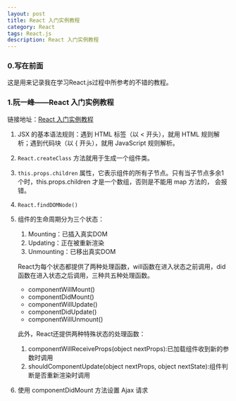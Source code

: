 ```yaml
---
layout: post
title: React 入门实例教程
category: React
tags: React.js
description: React 入门实例教程
---
```


### 0.写在前面
这是用来记录我在学习React.js过程中所参考的不错的教程。 

### 1.阮一峰——React 入门实例教程
链接地址：[React 入门实例教程](http://www.ruanyifeng.com/blog/2015/03/react.html)

1. JSX 的基本语法规则：遇到 HTML 标签（以 < 开头），就用 HTML 规则解析；遇到代码块（以 { 开头），就用 JavaScript 规则解析。
2. `React.createClass` 方法就用于生成一个组件类。
3. `this.props.children` 属性，它表示组件的所有子节点。只有当子节点多余1个时，this.props.children 才是一个数组，否则是不能用 map 方法的， 会报错。
4. `React.findDOMNode()`
5. 组件的生命周期分为三个状态：
	1. Mounting：已插入真实DOM
	2. Updating：正在被重新渲染
	3. Unmounting：已移出真实DOM  

	React为每个状态都提供了两种处理函数，will函数在进入状态之前调用，did函数在进入状态之后调用，三种共五种处理函数。
	- componentWillMount()
	- componentDidMount()
	- componentWillUpdate()
	- componentDidUpdate()
	- componentWillUnmount()
	
	此外，React还提供两种特殊状态的处理函数：
	1. componentWillReceiveProps(object nextProps):已加载组件收到新的参数时调用
	2. shouldComponentUpdate(object nextProps, object nextState):组件判断是否重新渲染时调用

6. 使用 componentDidMount 方法设置 Ajax 请求 
